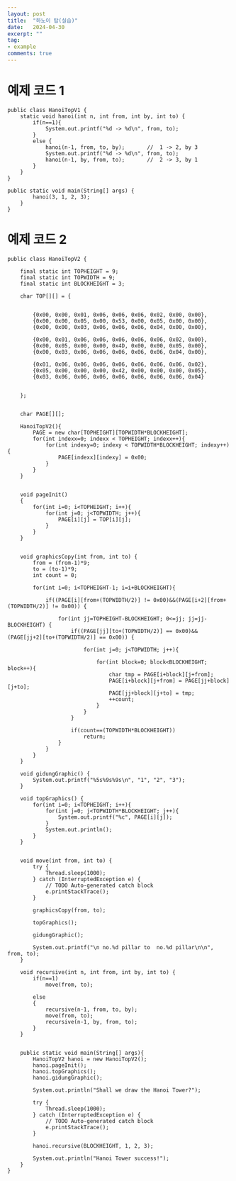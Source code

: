 ```yaml
---
layout: post
title:  "하노이 탑(실습)"
date:   2024-04-30
excerpt: ""
tag:
- example
comments: true
---
```


# 예제 코드 1
    public class HanoiTopV1 {
    	static void hanoi(int n, int from, int by, int to) {
    	    if(n==1){
    	    	System.out.printf("%d -> %d\n", from, to);
    	    }
    		else {
    			hanoi(n-1, from, to, by);		//	1 -> 2, by 3
    			System.out.printf("%d -> %d\n", from, to);
    			hanoi(n-1, by, from, to);		//	2 -> 3, by 1
    		}
        }
    }
	
	public static void main(String[] args) {
    		hanoi(3, 1, 2, 3);
    	}
    }

# 예제 코드 2

    public class HanoiTopV2 {
	
    	final static int TOPHEIGHT = 9;
    	final static int TOPWIDTH = 9;
    	final static int BLOCKHEIGHT = 3;
	
    	char TOP[][] = {


			{0x00, 0x00, 0x01, 0x06, 0x06, 0x06, 0x02, 0x00, 0x00},
			{0x00, 0x00, 0x05, 0x00, 0x53, 0x00, 0x05, 0x00, 0x00},
			{0x00, 0x00, 0x03, 0x06, 0x06, 0x06, 0x04, 0x00, 0x00},

			{0x00, 0x01, 0x06, 0x06, 0x06, 0x06, 0x06, 0x02, 0x00},
			{0x00, 0x05, 0x00, 0x00, 0x4D, 0x00, 0x00, 0x05, 0x00},
			{0x00, 0x03, 0x06, 0x06, 0x06, 0x06, 0x06, 0x04, 0x00},

			{0x01, 0x06, 0x06, 0x06, 0x06, 0x06, 0x06, 0x06, 0x02},
			{0x05, 0x00, 0x00, 0x00, 0x42, 0x00, 0x00, 0x00, 0x05},
			{0x03, 0x06, 0x06, 0x06, 0x06, 0x06, 0x06, 0x06, 0x04}


		};


    	char PAGE[][];
	
    	HanoiTopV2(){
    		PAGE = new char[TOPHEIGHT][TOPWIDTH*BLOCKHEIGHT];
    		for(int indexx=0; indexx < TOPHEIGHT; indexx++){
    			for(int indexy=0; indexy < TOPWIDTH*BLOCKHEIGHT; indexy++){
    				PAGE[indexx][indexy] = 0x00;
    			}
    		}
    	}
	

    	void pageInit()
    	{
    		for(int i=0; i<TOPHEIGHT; i++){
    			for(int j=0; j<TOPWIDTH; j++){
    				PAGE[i][j] = TOP[i][j];
    			}
    		}
    	}

	
        void graphicsCopy(int from, int to) {
    		from = (from-1)*9;
    		to = (to-1)*9;
    		int count = 0;

    		for(int i=0; i<TOPHEIGHT-1; i=i+BLOCKHEIGHT){

    			if((PAGE[i][from+(TOPWIDTH/2)] != 0x00)&&(PAGE[i+2][from+(TOPWIDTH/2)] != 0x00)) {

    				for(int jj=TOPHEIGHT-BLOCKHEIGHT; 0<=jj; jj=jj-BLOCKHEIGHT) {
    					if((PAGE[jj][to+(TOPWIDTH/2)] == 0x00)&&(PAGE[jj+2][to+(TOPWIDTH/2)] == 0x00)) {
				
    						for(int j=0; j<TOPWIDTH; j++){

    							for(int block=0; block<BLOCKHEIGHT; block++){
    								char tmp = PAGE[i+block][j+from];
    								PAGE[i+block][j+from] = PAGE[jj+block][j+to];
    								PAGE[jj+block][j+to] = tmp;
    								++count;
    							}
    						}
    					}

    					if(count==(TOPWIDTH*BLOCKHEIGHT))
    						return;
    				}
    			}
    		}
    	}
	
    	void gidungGraphic() {
    		System.out.printf("%5s%9s%9s\n", "1", "2", "3");
    	}
	
    	void topGraphics() {
    		for(int i=0; i<TOPHEIGHT; i++){
    			for(int j=0; j<TOPWIDTH*BLOCKHEIGHT; j++){
    				System.out.printf("%c", PAGE[i][j]);
    			}
    			System.out.println();
    		}
    	}
	

    	void move(int from, int to) {
    		try {
    			Thread.sleep(1000);
    		} catch (InterruptedException e) {
    			// TODO Auto-generated catch block
    			e.printStackTrace();
    		}

    		graphicsCopy(from, to);

    		topGraphics();

    		gidungGraphic();

    		System.out.printf("\n no.%d pillar to  no.%d pillar\n\n", from, to);
    	}
	
    	void recursive(int n, int from, int by, int to) {
    	    if(n==1)
    			move(from, to);

    		else
    		{
    			recursive(n-1, from, to, by);
    			move(from, to);
    			recursive(n-1, by, from, to);
    		}
    	}
	
	
    	public static void main(String[] args){
    		HanoiTopV2 hanoi = new HanoiTopV2();
    		hanoi.pageInit();
    		hanoi.topGraphics();
    		hanoi.gidungGraphic();

    		System.out.println("Shall we draw the Hanoi Tower?");

    		try {
    			Thread.sleep(1000);
    		} catch (InterruptedException e) {
    			// TODO Auto-generated catch block
    			e.printStackTrace();
    		}

    		hanoi.recursive(BLOCKHEIGHT, 1, 2, 3);

    		System.out.println("Hanoi Tower success!");
    	}
    }